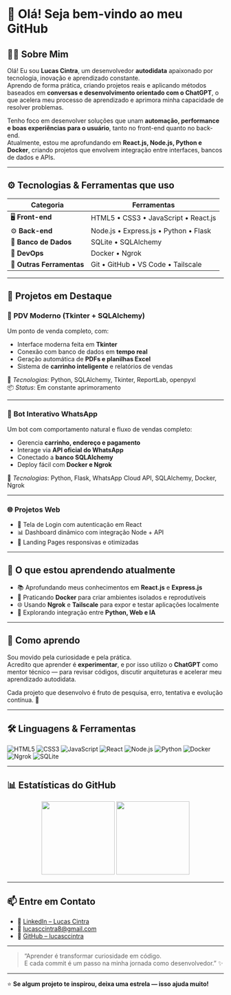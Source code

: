 # 👋 Olá! Seja bem-vindo ao meu GitHub

## 🧑‍💻 Sobre Mim
Olá! Eu sou **Lucas Cintra**, um desenvolvedor **autodidata** apaixonado por tecnologia, inovação e aprendizado constante.  
Aprendo de forma prática, criando projetos reais e aplicando métodos baseados em **conversas e desenvolvimento orientado com o ChatGPT**, o que acelera meu processo de aprendizado e aprimora minha capacidade de resolver problemas.

Tenho foco em desenvolver soluções que unam **automação, performance e boas experiências para o usuário**, tanto no front-end quanto no back-end.  
Atualmente, estou me aprofundando em **React.js, Node.js, Python e Docker**, criando projetos que envolvem integração entre interfaces, bancos de dados e APIs.

---

## ⚙️ Tecnologias & Ferramentas que uso
| Categoria | Ferramentas |
|------------|-------------|
| 🖥️ **Front-end** | HTML5 • CSS3 • JavaScript • React.js |
| ⚙️ **Back-end** | Node.js • Express.js • Python • Flask |
| 💾 **Banco de Dados** | SQLite • SQLAlchemy |
| 🐳 **DevOps** | Docker • Ngrok |
| 🧰 **Outras Ferramentas** | Git • GitHub • VS Code • Tailscale |

---

## 🚀 Projetos em Destaque

### 🧾 **PDV Moderno (Tkinter + SQLAlchemy)**
Um ponto de venda completo, com:
- Interface moderna feita em **Tkinter**
- Conexão com banco de dados em **tempo real**
- Geração automática de **PDFs e planilhas Excel**
- Sistema de **carrinho inteligente** e relatórios de vendas

🔗 *Tecnologias*: Python, SQLAlchemy, Tkinter, ReportLab, openpyxl  
📦 *Status*: Em constante aprimoramento  

---

### 💬 **Bot Interativo WhatsApp**
Um bot com comportamento natural e fluxo de vendas completo:
- Gerencia **carrinho, endereço e pagamento**
- Interage via **API oficial do WhatsApp**
- Conectado a **banco SQLAlchemy**
- Deploy fácil com **Docker e Ngrok**

🔗 *Tecnologias*: Python, Flask, WhatsApp Cloud API, SQLAlchemy, Docker, Ngrok  

---

### 🌐 **Projetos Web**
- 🧩 Tela de Login com autenticação em React  
- 📊 Dashboard dinâmico com integração Node + API  
- 📱 Landing Pages responsivas e otimizadas  

---

## 🧠 O que estou aprendendo atualmente
- 📚 Aprofundando meus conhecimentos em **React.js** e **Express.js**  
- 🐳 Praticando **Docker** para criar ambientes isolados e reprodutíveis  
- 🌐 Usando **Ngrok** e **Tailscale** para expor e testar aplicações localmente  
- 🤖 Explorando integração entre **Python, Web e IA**  

---

## 💬 Como aprendo
Sou movido pela curiosidade e pela prática.  
Acredito que aprender é **experimentar**, e por isso utilizo o **ChatGPT** como mentor técnico — para revisar códigos, discutir arquiteturas e acelerar meu aprendizado autodidata.  

Cada projeto que desenvolvo é fruto de pesquisa, erro, tentativa e evolução contínua. 🚀  

---

## 🛠️ Linguagens & Ferramentas
![HTML5](https://img.shields.io/badge/HTML5-E34F26?style=for-the-badge&logo=html5&logoColor=white)
![CSS3](https://img.shields.io/badge/CSS3-1572B6?style=for-the-badge&logo=css3&logoColor=white)
![JavaScript](https://img.shields.io/badge/JavaScript-F7DF1E?style=for-the-badge&logo=javascript&logoColor=black)
![React](https://img.shields.io/badge/React-61DAFB?style=for-the-badge&logo=react&logoColor=black)
![Node.js](https://img.shields.io/badge/Node.js-339933?style=for-the-badge&logo=node.js&logoColor=white)
![Python](https://img.shields.io/badge/Python-3776AB?style=for-the-badge&logo=python&logoColor=white)
![Docker](https://img.shields.io/badge/Docker-2496ED?style=for-the-badge&logo=docker&logoColor=white)
![Ngrok](https://img.shields.io/badge/Ngrok-1F1E37?style=for-the-badge&logo=ngrok&logoColor=white)
![SQLite](https://img.shields.io/badge/SQLite-003B57?style=for-the-badge&logo=sqlite&logoColor=white)

---

## 📊 Estatísticas do GitHub
<p align="center">
  <img height="170em" src="https://github-readme-stats.vercel.app/api?username=lucasccintra&show_icons=true&theme=react&hide_border=true&bg_color=0D1117" />
  <img height="170em" src="https://github-readme-stats.vercel.app/api/top-langs/?username=lucasccintra&layout=compact&langs_count=7&theme=react&hide_border=true&bg_color=0D1117"/>
</p>

---

## 📫 Entre em Contato
- 💼 [LinkedIn – Lucas Cintra](https://linkedin.com/in/lucasccintra)
- 📧 [lucasccintra8@gmail.com](mailto:lucasccintra8@gmail.com)
- 🧰 [GitHub – lucasccintra](https://github.com/lucasccintra)

---

> “Aprender é transformar curiosidade em código.  
> E cada commit é um passo na minha jornada como desenvolvedor.” ✨

---

⭐ **Se algum projeto te inspirou, deixa uma estrela — isso ajuda muito!**
